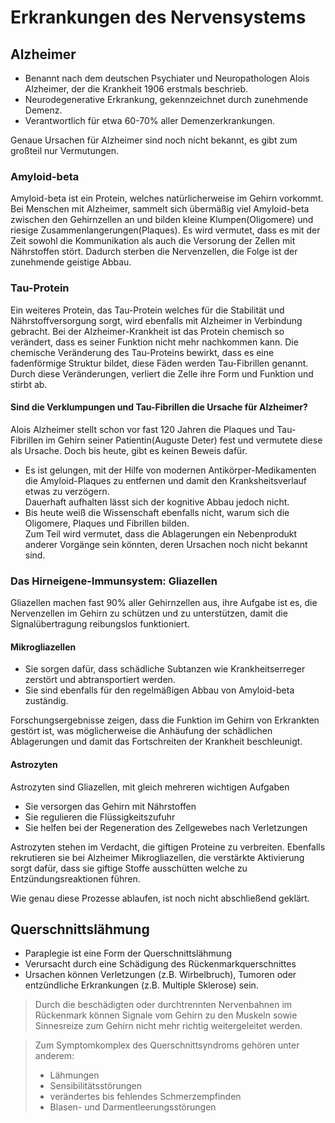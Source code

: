 # Erkrankungen des Nervensystems

## Alzheimer

- Benannt nach dem deutschen Psychiater und Neuropathologen Alois Alzheimer, der die Krankheit 1906 erstmals beschrieb.
- Neurodegenerative Erkrankung, gekennzeichnet durch zunehmende Demenz.
- Verantwortlich für etwa 60-70% aller Demenzerkrankungen.

Genaue Ursachen für Alzheimer sind noch nicht bekannt, es gibt zum großteil nur Vermutungen.

### Amyloid-beta
Amyloid-beta ist ein Protein, welches natürlicherweise im Gehirn vorkommt. Bei Menschen mit Alzheimer, sammelt sich übermäßig viel Amyloid-beta zwischen den Gehirnzellen an und 
bilden kleine Klumpen(Oligomere) und riesige Zusammenlangerungen(Plaques).
Es wird vermutet, dass es mit der Zeit sowohl die Kommunikation als auch die Versorung der Zellen mit Nährstoffen stört.
Dadurch sterben die Nervenzellen, die Folge ist der zunehmende geistige Abbau.

### Tau-Protein
Ein weiteres Protein, das Tau-Protein welches für die Stabilität und Nährstoffversorgung sorgt, wird ebenfalls mit Alzheimer in Verbindung gebracht. 
Bei der Alzheimer-Krankheit ist das Protein chemisch so verändert, dass es seiner Funktion nicht mehr nachkommen kann.
Die chemische Veränderung des Tau-Proteins bewirkt, dass es eine fadenförmige Struktur bildet, diese Fäden werden Tau-Fibrillen genannt.
Durch diese Veränderungen, verliert die Zelle ihre Form und Funktion und stirbt ab.

#### Sind die Verklumpungen und Tau-Fibrillen die Ursache für Alzheimer?
Alois Alzheimer stellt schon vor fast 120 Jahren die Plaques und Tau-Fibrillen im Gehirn seiner Patientin(Auguste Deter) fest und vermutete diese als Ursache.
Doch bis heute, gibt es keinen Beweis dafür.

- Es ist gelungen, mit der Hilfe von modernen Antikörper-Medikamenten die Amyloid-Plaques zu entfernen und damit den Kranksheitsverlauf etwas zu verzögern.  
Dauerhaft aufhalten lässt sich der kognitive Abbau jedoch nicht.
- Bis heute weiß die Wissenschaft ebenfalls nicht, warum sich die Oligomere, Plaques und Fibrillen bilden.  
Zum Teil wird vermutet, dass die Ablagerungen ein Nebenprodukt anderer Vorgänge sein könnten, deren Ursachen noch nicht bekannt sind.

### Das Hirneigene-Immunsystem: Gliazellen
Gliazellen machen fast 90% aller Gehirnzellen aus, ihre Aufgabe ist es, die Nervenzellen im Gehirn zu schützen und zu unterstützen, damit die Signalübertragung reibungslos funktioniert.

#### Mikrogliazellen
- Sie sorgen dafür, dass schädliche Subtanzen wie Krankheitserreger zerstört und abtransportiert werden.
- Sie sind ebenfalls für den regelmäßigen Abbau von Amyloid-beta zuständig.

Forschungsergebnisse zeigen, dass die Funktion im Gehirn von Erkrankten gestört ist, was möglicherweise die Anhäufung der schädlichen Ablagerungen und damit das Fortschreiten der Krankheit beschleunigt.

#### Astrozyten
Astrozyten sind Gliazellen, mit gleich mehreren wichtigen Aufgaben
- Sie versorgen das Gehirn mit Nährstoffen
- Sie regulieren die Flüssigkeitszufuhr 
- Sie helfen bei der Regeneration des Zellgewebes nach Verletzungen

Astrozyten stehen im Verdacht, die giftigen Proteine zu verbreiten.
Ebenfalls rekrutieren sie bei Alzheimer Mikrogliazellen, die verstärkte Aktivierung sorgt dafür, dass sie giftige Stoffe ausschütten welche zu Entzündungsreaktionen führen. 

Wie genau diese Prozesse ablaufen, ist noch nicht abschließend geklärt.


## Querschnittslähmung

- Paraplegie ist eine Form der Querschnittslähmung
- Verursacht durch eine Schädigung des Rückenmarkquerschnittes
- Ursachen können Verletzungen (z.B. Wirbelbruch), Tumoren oder entzündliche Erkrankungen (z.B. Multiple Sklerose) sein.

> Durch die beschädigten oder durchtrennten Nervenbahnen im Rückenmark können Signale vom Gehirn zu den Muskeln sowie Sinnesreize zum Gehirn nicht mehr richtig weitergeleitet werden.

> Zum Symptomkomplex des Querschnittsyndroms gehören unter anderem:
>
> - Lähmungen
> - Sensibilitätsstörungen
> - verändertes bis fehlendes Schmerzempfinden
> - Blasen- und Darmentleerungsstörungen



